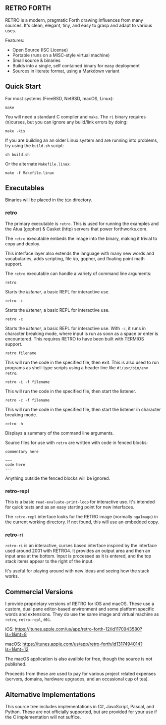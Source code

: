 ## RETRO FORTH

RETRO is a modern, pragmatic Forth drawing influences from many
sources. It's clean, elegant, tiny, and easy to grasp and adapt
to various uses.

Features:

- Open Source (ISC License)
- Portable (runs on a MISC-style virtual machine)
- Small source & binaries
- Builds into a single, self contained binary for easy deployment
- Sources in literate format, using a Markdown variant

## Quick Start

For most systems (FreeBSD, NetBSD, macOS, Linux):

    make

You will need a standard C compiler and `make`. The `ri` binary
requires (n)curses, but you can ignore any build/link errors by
doing:

    make -kis

If you are building an an older Linux system and are running
into problems, try using the `build.sh` script:

    sh build.sh

Or the alternate `Makefile.linux`:

    make -f Makefile.linux

## Executables

Binaries will be placed in the `bin` directory.

### retro

The primary executable is `retro`. This is used for running the
examples and the Atua (gopher) & Casket (http) servers that
power forthworks.com.

The `retro` executable embeds the image into the binary, making
it trivial to copy and deploy.

This interface layer also extends the language with many new
words and vocabularies, adds scripting, file i/o, gopher, and
floating point math support.

The `retro` executable can handle a variety of command line
arguments:

    retro

Starts the *listener*, a basic REPL for interactive use.

    retro -i

Starts the *listener*, a basic REPL for interactive use.

    retro -c

Starts the *listener*, a basic REPL for interactive use. With
`-c`, it runs in character breaking mode, where input is run
as soon as a space or enter is encountered. This requires RETRO
to have been built with TERMIOS support.

    retro filename

This will run the code in the specified file, then exit. This
is also used to run programs as shell-type scripts using a
header line like `#!/usr/bin/env retro`.

    retro -i -f filename

This will run the code in the specified file, then start the
listener.

    retro -c -f filename

This will run the code in the specified file, then start the
listener in character breaking mode.

    retro -h

Displays a summary of the command line arguments.

Source files for use with `retro` are written with code in
fenced blocks:

    commentary here
     
    ~~~
    code here
    ~~~

Anything outside the fenced blocks will be ignored.

### retro-repl

This is a basic `read-evaluate-print-loop` for interactive use.
It's intended for quick tests and as an easy starting point for
new interfaces.

The `retro-repl` interface looks for the RETRO image (normally
`ngaImage`) in the current working directory. If not found,
this will use an embedded copy.

### retro-ri

`retro-ri` is an interactive, curses based interface inspired
by the interface used around 2001 with RETRO4. It provides an
output area and then an input area at the bottom. Input is
processed as it is entered, and the top stack items appear to
the right of the input.

It's useful for playing around with new ideas and seeing how
the stack works.

## Commercial Versions

I provide proprietary versions of RETRO for iOS and macOS.
These use a custom, dual pane editor-based environment and
some platform specific words and extensions. They do use the
same image and virtual machine as `retro`, `retro-repl`, etc.

iOS:   https://itunes.apple.com/us/app/retro-forth-12/id1170943580?ls=1&mt=8

macOS: https://itunes.apple.com/us/app/retro-forth/id1317494014?ls=1&mt=12

The macOS application is also availble for free, though the
source is not published.

Proceeds from these are used to pay for various project related
expenses (servers, domains, hardware upgrades, and an
occasional cup of tea).

## Alternative Implementations

This source tree includes implementations in C#, JavaScript,
Pascal, and Python. These are not officially supported, but
are provided for your use if the C implementation will not
suffice.
